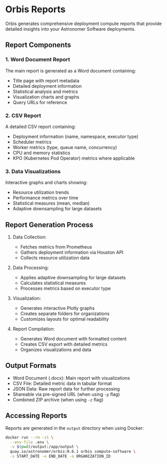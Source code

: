# Orbis Reports

Orbis generates comprehensive deployment compute reports that provide detailed insights into your Astronomer Software deployments.

## Report Components

### 1. Word Document Report

The main report is generated as a Word document containing:

- Title page with report metadata
- Detailed deployment information
- Statistical analysis and metrics
- Visualization charts and graphs
- Query URLs for reference

### 2. CSV Report

A detailed CSV report containing:

- Deployment information (name, namespace, executor type)
- Scheduler metrics
- Worker metrics (type, queue name, concurrency)
- CPU and memory statistics
- KPO (Kubernetes Pod Operator) metrics where applicable

### 3. Data Visualizations

Interactive graphs and charts showing:

- Resource utilization trends
- Performance metrics over time
- Statistical measures (mean, median)
- Adaptive downsampling for large datasets

## Report Generation Process

1. Data Collection:
    - Fetches metrics from Prometheus
    - Gathers deployment information via Houston API
    - Collects resource utilization data

2. Data Processing:
    - Applies adaptive downsampling for large datasets
    - Calculates statistical measures
    - Processes metrics based on executor type

3. Visualization:
    - Generates interactive Plotly graphs
    - Creates separate folders for organizations
    - Customizes layouts for optimal readability

4. Report Compilation:
    - Generates Word document with formatted content
    - Creates CSV export with detailed metrics
    - Organizes visualizations and data

## Output Formats

- Word Document (.docx): Main report with visualizations
- CSV File: Detailed metric data in tabular format
- JSON Data: Raw report data for further processing
- Shareable via pre-signed URL (when using `-p` flag)
- Combined ZIP archive (when using `-z` flag)

## Accessing Reports

Reports are generated in the `output` directory when using Docker:
```bash
docker run --rm -it \
  --env-file .env \
  -v $(pwd)/output:/app/output \
  quay.io/astronomer/orbis:0.6.1 orbis compute-software \
  -s START_DATE -e END_DATE -o ORGANIZATION_ID
```
